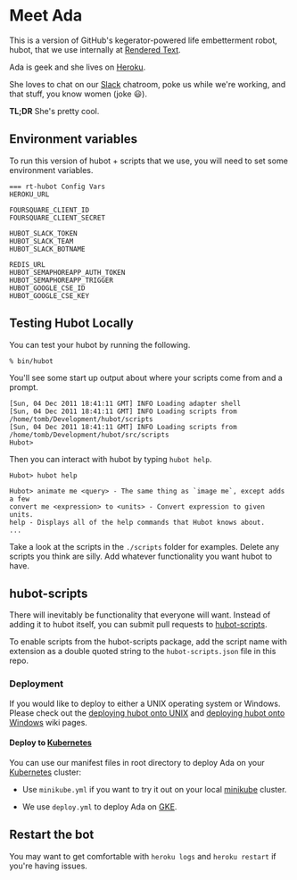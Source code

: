 # Meet Ada

This is a version of GitHub's kegerator-powered life embetterment robot, hubot, that we use internally at [Rendered Text](https://github.com/renderedtext).

Ada is geek and she lives on [Heroku](https://heroku.com).

She loves to chat on our [Slack](https://slack.com/) chatroom, poke us while we're working, and that stuff, you know women (joke :smiley:).

**TL;DR** She's pretty cool.

## Environment variables

To run this version of hubot + scripts that we use, you will need to set some environment variables.

    === rt-hubot Config Vars
    HEROKU_URL

    FOURSQUARE_CLIENT_ID
    FOURSQUARE_CLIENT_SECRET

    HUBOT_SLACK_TOKEN
    HUBOT_SLACK_TEAM
    HUBOT_SLACK_BOTNAME

    REDIS_URL
    HUBOT_SEMAPHOREAPP_AUTH_TOKEN
    HUBOT_SEMAPHOREAPP_TRIGGER
    HUBOT_GOOGLE_CSE_ID
    HUBOT_GOOGLE_CSE_KEY


## Testing Hubot Locally

You can test your hubot by running the following.

    % bin/hubot

You'll see some start up output about where your scripts come from and a
prompt.

    [Sun, 04 Dec 2011 18:41:11 GMT] INFO Loading adapter shell
    [Sun, 04 Dec 2011 18:41:11 GMT] INFO Loading scripts from /home/tomb/Development/hubot/scripts
    [Sun, 04 Dec 2011 18:41:11 GMT] INFO Loading scripts from /home/tomb/Development/hubot/src/scripts
    Hubot>

Then you can interact with hubot by typing `hubot help`.

    Hubot> hubot help

    Hubot> animate me <query> - The same thing as `image me`, except adds a few
    convert me <expression> to <units> - Convert expression to given units.
    help - Displays all of the help commands that Hubot knows about.
    ...

Take a look at the scripts in the `./scripts` folder for examples.
Delete any scripts you think are silly.  Add whatever functionality you
want hubot to have.

## hubot-scripts

There will inevitably be functionality that everyone will want. Instead
of adding it to hubot itself, you can submit pull requests to
[hubot-scripts][hubot-scripts].

To enable scripts from the hubot-scripts package, add the script name with
extension as a double quoted string to the `hubot-scripts.json` file in this
repo.

[hubot-scripts]: https://github.com/github/hubot-scripts

### Deployment

If you would like to deploy to either a UNIX operating system or Windows.
Please check out the [deploying hubot onto UNIX][deploy-unix] and
[deploying hubot onto Windows][deploy-windows] wiki pages.

[heroku-node-docs]: http://devcenter.heroku.com/articles/node-js
[deploy-heroku]: https://github.com/github/hubot/wiki/Deploying-Hubot-onto-Heroku
[deploy-unix]: https://github.com/github/hubot/wiki/Deploying-Hubot-onto-UNIX
[deploy-windows]: https://github.com/github/hubot/wiki/Deploying-Hubot-onto-Windows

#### Deploy to [Kubernetes][kubernetes]

You can use our manifest files in root directory to deploy Ada on your [Kubernetes][kubernetes] cluster:

- Use `minikube.yml` if you want to try it out on your local [minikube][minikube] cluster.

- We use `deploy.yml` to deploy Ada on [GKE][gke].

[kubernetes]: https://kubernetes.io/
[gke]: https://cloud.google.com/container-engine/
[minikube]: https://kubernetes.io/docs/getting-started-guides/minikube/

## Restart the bot

You may want to get comfortable with `heroku logs` and `heroku restart`
if you're having issues.

